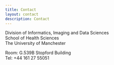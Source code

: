 ```yaml
---
title: Contact
layout: contact
description: Contact
---
```


Division of Informatics, Imaging and Data Sciences  
School of Health Sciences  
The University of Manchester  
  
Room: G.539B Stopford Building  
Tel: +44 161 27 55051

<!-- LinkedIn, Twitter, RG, Github. -->

